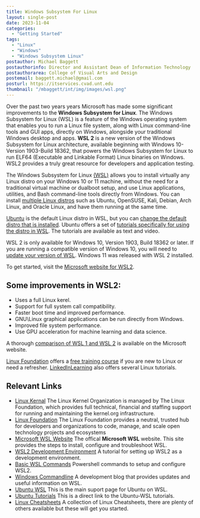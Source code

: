 ```yaml
---
title: Windows Subsystem For Linux
layout: single-post
date: 2023-11-04
categories:
  - "Getting Started"
tags: 
  - "Linux"
  - "Windows"
  - "Windows Subsystem Linux"
postauthor: Michael Baggett
postauthorinfo: Director and Assistant Dean of Information Technology
postauthorarea: College of Visual Arts and Design
postemail: baggett.michael@gmail.com
posturl: https://itservices.cvad.unt.edu
thumbnail: "/mbaggett/int/img/images/wsl.png"
---
```

Over the past two years years Microsoft has made some significant improvements to the <b>Windows Subsystem for Linux</b>. The Windows Subsystem for Linux (WSL) is a feature of the Windows operating system that enables you to run a Linux file system, along with Linux command-line tools and GUI apps, directly on Windows, alongside your traditional Windows desktop and apps. <b>WSL 2</b> is a new version of the Windows Subsystem for Linux architecture, available beginning with Windows 10-Version 1903-Build 18362, that powers the Windows Subsystem for Linux to run ELF64 (Executable and Linkable Format) Linux binaries on Windows. WSL2 provides a truly great resource for developers and application testing.
<!--more-->

The Windows Subsystem for Linux [(WSL)](https://learn.microsoft.com/en-us/windows/wsl 'Microsoft WSL') allows you to install virtually any Linux distro on your Windows 10 or 11 machine, without the need for a traditional virtual machine or dualboot setup, and use Linux applications, utilities, and Bash command-line tools directly from Windows. You can install [multiple Linux distros](https://learn.microsoft.com/en-us/windows/wsl/install#ways-to-run-multiple-linux-distros-with-wsl 'Multiple Linux Distros on WSL2') such as Ubuntu, OpenSUSE, Kali, Debian, Arch Linux, and Oracle Linux, and have them running at the same time.

[Ubuntu](https://ubuntu.com 'Ubuntu Linux') is the default Linux distro in WSL, but you can [change the default distro that is installed](https://learn.microsoft.com/en-us/windows/wsl/install#change-the-default-linux-distro-installed 'Change the Default Distro for WSL'). Ubuntu offers a set of [tutorials specifically for using the distro in WSL](https://ubuntu.com/wsl 'Ubuntu WSL Tutorials'). The tutorials are available as text and video.

WSL 2 is only available for Windows 10, Version 1903, Build 18362 or later.  If you are running a compatible version of Windows 10, you will need to [update your version of WSL](https://learn.microsoft.com/en-us/windows/wsl/install#upgrade-version-from-wsl-1-to-wsl-2 'Upgrade to WSL2'). Windows 11 was released with WSL 2 installed.

To get started, visit the [Microsoft website for WSL2](https://learn.microsoft.com/en-us/windows/wsl/about 'Microsoft WSL2 Website').
## Some improvements in WSL2:
* Uses a full Linux kerel.
* Support for full system call compatibility.
* Faster boot time and improved performance.
* GNU\Linux graphical applications can be run directly from Windows.
* Improved file system performance.
* Use GPU acceleration for machine learning and data science.

A thorough [comparison of WSL 1 and WSL 2](https://learn.microsoft.com/en-us/windows/wsl/compare-versions 'Compare WSL1 and WSL 2') is available on the Microsoft website.

[Linux Foundation](https://www.linuxfoundation.org 'The Linux Foundation') offers a [free training course](https://www.edx.org/course/introduction-to-linux 'Free Linux Training') if you are new to Linux or need a refresher. [LinkedInLearning](https://itss.untsystem.edu/divisions/mrs/it-training/linkedin-learning.php 'LinkedInLearning') also offers several Linux tutorials.

## Relevant Links
* [Linux Kernal](https://kernel.org/ 'Official Linux Kernal Page')
The Linux Kernel Organization is managed by The Linux Foundation, which provides full technical, financial and staffing support for running and maintaining the kernel.org infrastructure.
* [Linux Foundation](https://www.linuxfoundation.org/ 'Linux Foundation')
The Linux Foundation provides a neutral, trusted hub for developers and organizations to code, manage, and scale open technology projects and ecosystems
* [Microsoft WSL Website](https://learn.microsoft.com/en-us/windows/wsl/ 'Microsoft WSL')
The offical **Microsoft WSL** website.  This site provides the steps to install, configure and troubleshoot WSL.
* [WSL2 Development Environment](https://learn.microsoft.com/en-us/windows/wsl/setup/environment 'WSL2 dev environment')
A tutorial for setting up WSL2 as a development environment.
* [Basic WSL Commands](https://learn.microsoft.com/en-us/windows/wsl/basic-commands 'Basic WSL commands') 
Powershell commands to setup and configure WSL2.
* [Windows Commandline](https://devblogs.microsoft.com/commandline/ 'Blog: Windows Command Line')
A development blog that provides updates and useful information on WSL.
* [Ubuntu WSL](https://ubuntu.com/wsl 'Wubunt WSL Page')
This is the main suport page for Ubuntu on WSL.
* [Ubuntu Tutorials](https://ubuntu.com/tutorials?topic=wsl2 'Ubuntu WSL Tutorials Direct Link')
This is a direct link to the Ubuntu-WSL tutorials.
* [Linux Cheatsheets](https://itsfoss.com/linux-commands-cheat-sheets/ 'Linux Cheatsheet')
A collection of Linux Cheatsheets, there are plenty of others available but these will get you started.